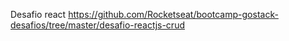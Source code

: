 Desafio react https://github.com/Rocketseat/bootcamp-gostack-desafios/tree/master/desafio-reactjs-crud
